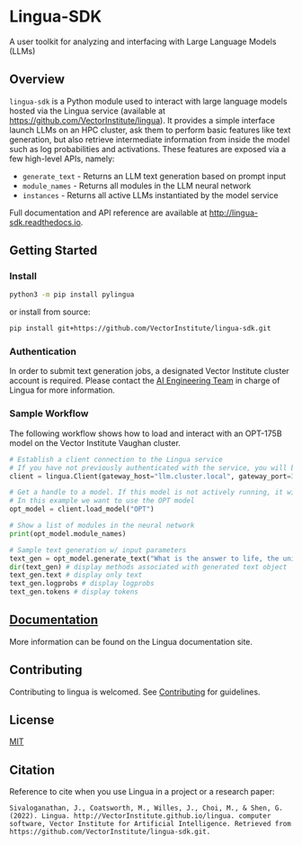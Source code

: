 # Lingua-SDK
A user toolkit for analyzing and interfacing with Large Language Models (LLMs)

<!--
[![PyPI]()]()
[![code checks]()]()
[![integration tests]()]()
[![docs]()]()
[![codecov]()
[![license]()]()
-->

## Overview

``lingua-sdk`` is a Python module used to interact with large language models
hosted via the Lingua service (available at https://github.com/VectorInstitute/lingua).
It provides a simple interface launch LLMs on an HPC cluster, ask them to
perform basic features like text generation, but also retrieve intermediate
information from inside the model such as log probabilities and activations.
These features are exposed via a few high-level APIs, namely:

* `generate_text` - Returns an LLM text generation based on prompt input
* `module_names` - Returns all modules in the LLM neural network
* `instances` - Returns all active LLMs instantiated by the model service

Full documentation and API reference are available at
http://lingua-sdk.readthedocs.io.

## Getting Started

### Install

```bash
python3 -m pip install pylingua
```
or install from source:

```bash
pip install git+https://github.com/VectorInstitute/lingua-sdk.git
```

### Authentication

In order to submit text generation jobs, a designated Vector Institute cluster account is required. Please contact the
[AI Engineering Team](mailto:ai_engineering@vectorinstitute.ai?subject=[Github]%20Lingua)
in charge of Lingua for more information.

### Sample Workflow

The following workflow shows how to load and interact with an OPT-175B model
on the Vector Institute Vaughan cluster.

```python
# Establish a client connection to the Lingua service
# If you have not previously authenticated with the service, you will be prompted to now
client = lingua.Client(gateway_host="llm.cluster.local", gateway_port=3001)

# Get a handle to a model. If this model is not actively running, it will get launched in the background.
# In this example we want to use the OPT model
opt_model = client.load_model("OPT")

# Show a list of modules in the neural network
print(opt_model.module_names)

# Sample text generation w/ input parameters
text_gen = opt_model.generate_text("What is the answer to life, the universe, and everything?", max_tokens=5, top_k=4, top_p=3, rep_penalty=1, temperature=0.5)
dir(text_gen) # display methods associated with generated text object
text_gen.text # display only text
text_gen.logprobs # display logprobs
text_gen.tokens # display tokens
```

## [Documentation](https://lingua-sdk.readthedocs.io/)
More information can be found on the Lingua documentation site.

## Contributing
Contributing to lingua is welcomed. See [Contributing](https://github.com/VectorInstitute/lingua-sdk/blob/main/doc/CONTRIBUTING.md) for
guidelines.

## License
[MIT](LICENSE)

## Citation
Reference to cite when you use Lingua in a project or a research paper:
```
Sivaloganathan, J., Coatsworth, M., Willes, J., Choi, M., & Shen, G. (2022). Lingua. http://VectorInstitute.github.io/lingua. computer software, Vector Institute for Artificial Intelligence. Retrieved from https://github.com/VectorInstitute/lingua-sdk.git. 
```
